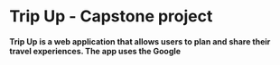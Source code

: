 # Trip Up - Capstone project

#### Trip Up  is a web application that allows users to plan and share their travel experiences. The app uses the Google 
